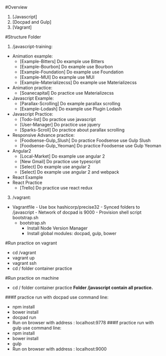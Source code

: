 #Overview
1. [Javascript]
2. [Docpad and Gulp]
3. [Vagrant]

#Structure Folder
1. /javascript-training:
  * Animation example:
      * [Example-Bitters] Do example use Bitters
      * [Example-Bourbon] Do example use Bourbon
      * [Example-Foundation] Do example use Foundation
      * [Example-MUI] Do example use MUI
      * [Example-Materializecss] Do example use Materializecss
  * Animation practice:
      * [Soanecapital] Do practice use Materializecss
  * Javascript Example:
      * [Parallax-Scrolling] Do example parallax scrolling
      * [Example-Lodash] Do example use Plugin Lodash
  * Javascript Practice:
      * [Todo-list] Do practice use javascript
      * [User-Manager] Do practice use jquery
      * [Sparks-Scroll] Do practice about parallax scrolling
  * Responsive Advance practice:
      * [Foodsense-Gulp_Slush] Do practice Foodsense use Gulp Slush  
      * [Foodsense-Gulp_Yeoman] Do practice Foodsense use Gulp Yeoman
  * Angular2
    * [Local-Market] Do example use angular 2
    * [New Gmail] Do practice use typescript
    * [Select] Do example use angular 2
    * [Select] Do example use angular 2 and webpack
  * React Example
  * React Practice
    * [Trello] Do practice use react redux
3. /vagrant:
 * Vagrantfile
        - Use box hashicorp/precise32
        - Synced folders to /javascript
        - Network of docpad is 9000
        - Provision shell script bootstrap.sh
    * bootstrap.sh
        * Install Node Version Manager
        * Install global modules: docpad, gulp, bower
  
#Run practice on vagrant
  - cd /vagrant
  - vagrant up
  - vagrant ssh
  - cd / folder container practice

#Run practice on machine
  - cd / folder container practice
**Folder /javascript contain all practice.**

###If practice run with docpad use command line:
  - npm install
  - bower install
  - docpad run
  - Run on browser with address : localhost:9778
###If practice run with gulp use command line:
  - npm install
  - bower install
  - gulp
  - Run on browser with address : localhost:9000
